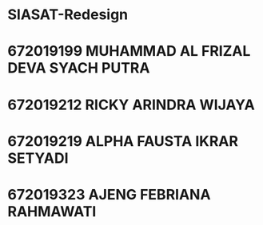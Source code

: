 # SIASAT-Redesign
# 672019199	MUHAMMAD AL FRIZAL DEVA SYACH PUTRA
# 672019212	RICKY ARINDRA WIJAYA
# 672019219 ALPHA FAUSTA IKRAR SETYADI
# 672019323	AJENG FEBRIANA RAHMAWATI
